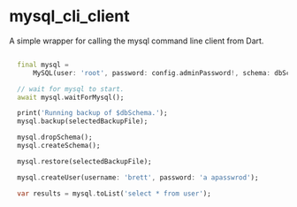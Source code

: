# mysql_cli_client
A simple wrapper for calling the mysql command line client from Dart.

```dart

  final mysql =
      MySQL(user: 'root', password: config.adminPassword!, schema: dbSchema);

  // wait for mysql to start.
  await mysql.waitForMysql();

  print('Running backup of $dbSchema.');
  mysql.backup(selectedBackupFile);

  mysql.dropSchema();
  mysql.createSchema();

  mysql.restore(selectedBackupFile);

  mysql.createUser(username: 'brett', password: 'a apasswrod');

  var results = mysql.toList('select * from user');

  ```

